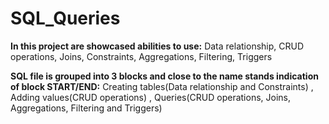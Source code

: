 # SQL_Queries

**In this project are showcased abilities to use:** Data relationship, CRUD operations, Joins, Constraints, Aggregations, Filtering, Triggers

**SQL file is grouped into 3 blocks and close to the name stands indication of block START/END:**
Creating tables(Data relationship and Constraints)
, Adding values(CRUD operations)
, Queries(CRUD operations, Joins, Aggregations, Filtering and Triggers)

